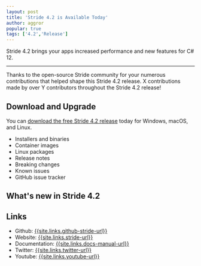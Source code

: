 ```yaml
---
layout: post
title: 'Stride 4.2 is Available Today'
author: aggror
popular: true
tags: ['4.2','Release']
---
```


Stride 4.2 brings your apps increased performance and new features for C# 12.

---

Thanks to the open-source Stride community for your numerous contributions that helped shape this Stride 4.2 release. X contributions made by over Y contributors throughout the Stride 4.2 release!

## Download and Upgrade

You can [download the free Stride 4.2 release](https://doc.stride3d.net/latest/en/ReleaseNotes/ReleaseNotes.html) today for Windows, macOS, and Linux.

- Installers and binaries
- Container images
- Linux packages
- Release notes
- Breaking changes
- Known issues
- GitHub issue tracker

## What's new in Stride 4.2


## Links 

- Github: [{{site.links.github-stride-url}}]({{site.links.github-stride-url}})
- Website: [{{site.links.stride-url}}]({{site.links.stride-url}})
- Documentation: [{{site.links.docs-manual-url}}]({{site.links.docs-manual-url}})
- Twitter: [{{site.links.twitter-url}}]({{site.links.twitter-url}})
- Youtube: [{{site.links.youtube-url}}]({{site.links.youtube-url}})
